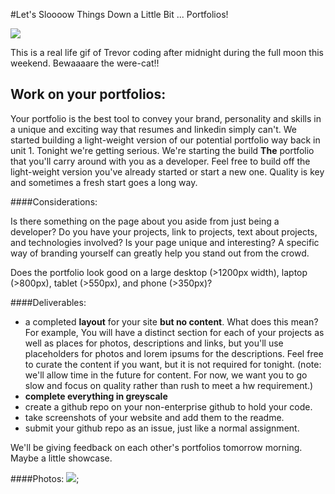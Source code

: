 #Let's Sloooow Things Down a Little Bit ... Portfolios!


![](https://i.giphy.com/JIX9t2j0ZTN9S.gif)


This is a real life gif of Trevor coding after midnight during the full moon this weekend.  Bewaaaare the were-cat!!


## Work on your portfolios:

Your portfolio is the best tool to convey your brand, personality and skills in a unique and exciting way that resumes and linkedin simply can't.  We started building a light-weight version of our potential portfolio way back in unit 1.  Tonight we're getting serious.  We're starting the build __The__ portfolio that you'll carry around with you as a developer.  Feel free to build off the light-weight version you've already started or start a new one. Quality is key and sometimes a fresh start goes a long way.


####Considerations:

Is there something on the page about you aside from just being a developer?  Do you have your projects, link to projects, text about projects, and technologies involved?  Is your page unique and interesting?  A specific way of branding yourself can greatly help you stand out from the crowd.

Does the portfolio look good on a large desktop (>1200px width), laptop (>800px), tablet (>550px), and phone (>350px)?


####Deliverables:

* a completed __layout__ for your site __but no content__.  What does this mean? For example, You will have a distinct section for each of your projects as well as places for photos, descriptions and links, but you'll use placeholders for photos and lorem ipsums for the descriptions.  Feel free to curate the content if you want, but it is not required for tonight.  (note: we'll allow time in the future for content.  For now, we want you to go slow and focus on quality rather than rush to meet a hw requirement.)
* __complete everything in greyscale__
* create a github repo on your non-enterprise github to hold your code.
* take screenshots of your website and add them to the readme.
* submit your github repo as an issue, just like a normal assignment.


We'll be giving feedback on each other's portfolios tomorrow morning.  Maybe a little showcase.



####Photos:
![](hw-w06-d01-portfolio/screenshots/welcome.jpg); 

